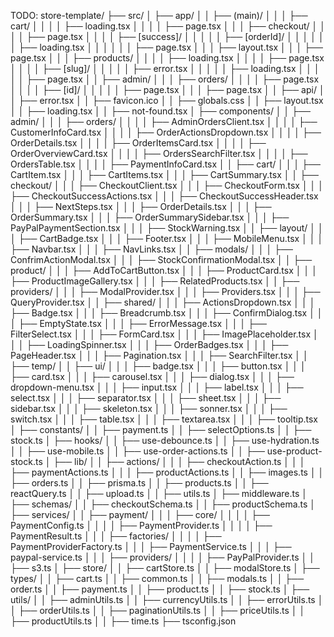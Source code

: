 TODO:
store-template/
├── src/
│ ├── app/
│ │ ├── (main)/
│ │ │ ├── cart/
│ │ │ │ ├── loading.tsx
│ │ │ │ ├── page.tsx
│ │ │ ├── checkout/
│ │ │ │ ├── page.tsx
│ │ │ │ ├── [success]/
│ │ │ │ │ ├── [orderId]/
│ │ │ │ │ │ ├── loading.tsx
│ │ │ │ │ │ ├── page.tsx
│ │ │ ├── layout.tsx
│ │ │ ├── page.tsx
│ │ │ ├── products/
│ │ │ │ ├── loading.tsx
│ │ │ │ ├── page.tsx
│ │ │ │ ├── [slug]/
│ │ │ │ │ ├── error.tsx
│ │ │ │ │ ├── loading.tsx
│ │ │ │ │ ├── page.tsx
│ │ ├── admin/
│ │ │ ├── orders/
│ │ │ │ ├── page.tsx
│ │ │ │ ├── [id]/
│ │ │ │ │ ├── page.tsx
│ │ │ ├── page.tsx
│ │ ├── api/
│ │ ├── error.tsx
│ │ ├── favicon.ico
│ │ ├── globals.css
│ │ ├── layout.tsx
│ │ ├── loading.tsx
│ │ ├── not-found.tsx
│ ├── components/
│ │ ├── admin/
│ │ │ ├── orders/
│ │ │ │ ├── AdminOrdersClient.tsx
│ │ │ │ ├── CustomerInfoCard.tsx
│ │ │ │ ├── OrderActionsDropdown.tsx
│ │ │ │ ├── OrderDetails.tsx
│ │ │ │ ├── OrderItemsCard.tsx
│ │ │ │ ├── OrderOverviewCard.tsx
│ │ │ │ ├── OrdersSearchFilter.tsx
│ │ │ │ ├── OrdersTable.tsx
│ │ │ │ ├── PaymentInfoCard.tsx
│ │ ├── cart/
│ │ │ ├── CartItem.tsx
│ │ │ ├── CartItems.tsx
│ │ │ ├── CartSummary.tsx
│ │ ├── checkout/
│ │ │ ├── CheckoutClient.tsx
│ │ │ ├── CheckoutForm.tsx
│ │ │ ├── CheckoutSuccessActions.tsx
│ │ │ ├── CheckoutSuccessHeader.tsx
│ │ │ ├── NextSteps.tsx
│ │ │ ├── OrderDetails.tsx
│ │ │ ├── OrderSummary.tsx
│ │ │ ├── OrderSummarySidebar.tsx
│ │ │ ├── PayPalPaymentSection.tsx
│ │ │ ├── StockWarning.tsx
│ │ ├── layout/
│ │ │ ├── CartBadge.tsx
│ │ │ ├── Footer.tsx
│ │ │ ├── MobileMenu.tsx
│ │ │ ├── Navbar.tsx
│ │ │ ├── NavLinks.tsx
│ │ ├── modals/
│ │ │ ├── ConfrimActionModal.tsx
│ │ │ ├── StockConfirmationModal.tsx
│ │ ├── product/
│ │ │ ├── AddToCartButton.tsx
│ │ │ ├── ProductCard.tsx
│ │ │ ├── ProductImageGallery.tsx
│ │ │ ├── RelatedProducts.tsx
│ │ ├── providers/
│ │ │ ├── ModalProvider.tsx
│ │ │ ├── Providers.tsx
│ │ │ ├── QueryProvider.tsx
│ │ ├── shared/
│ │ │ ├── ActionsDropdown.tsx
│ │ │ ├── Badge.tsx
│ │ │ ├── Breadcrumb.tsx
│ │ │ ├── ConfirmDialog.tsx
│ │ │ ├── EmptyState.tsx
│ │ │ ├── ErrorMessage.tsx
│ │ │ ├── FilterSelect.tsx
│ │ │ ├── FormCard.tsx
│ │ │ ├── ImagePlaceholder.tsx
│ │ │ ├── LoadingSpinner.tsx
│ │ │ ├── OrderBadges.tsx
│ │ │ ├── PageHeader.tsx
│ │ │ ├── Pagination.tsx
│ │ │ ├── SearchFilter.tsx
│ │ ├── temp/
│ │ ├── ui/
│ │ │ ├── badge.tsx
│ │ │ ├── button.tsx
│ │ │ ├── card.tsx
│ │ │ ├── carousel.tsx
│ │ │ ├── dialog.tsx
│ │ │ ├── dropdown-menu.tsx
│ │ │ ├── input.tsx
│ │ │ ├── label.tsx
│ │ │ ├── select.tsx
│ │ │ ├── separator.tsx
│ │ │ ├── sheet.tsx
│ │ │ ├── sidebar.tsx
│ │ │ ├── skeleton.tsx
│ │ │ ├── sonner.tsx
│ │ │ ├── switch.tsx
│ │ │ ├── table.tsx
│ │ │ ├── textarea.tsx
│ │ │ ├── tooltip.tsx
│ ├── constants/
│ │ ├── payment.ts
│ │ ├── selectOptions.ts
│ │ ├── stock.ts
│ ├── hooks/
│ │ ├── use-debounce.ts
│ │ ├── use-hydration.ts
│ │ ├── use-mobile.ts
│ │ ├── use-order-actions.ts
│ │ ├── use-product-stock.ts
│ ├── lib/
│ │ ├── actions/
│ │ │ ├── checkoutAction.ts
│ │ │ ├── paymentActions.ts
│ │ │ ├── productActions.ts
│ │ ├── images.ts
│ │ ├── orders.ts
│ │ ├── prisma.ts
│ │ ├── products.ts
│ │ ├── reactQuery.ts
│ │ ├── upload.ts
│ │ ├── utils.ts
│ ├── middleware.ts
│ ├── schemas/
│ │ ├── checkoutSchema.ts
│ │ ├── productSchema.ts
│ ├── services/
│ │ ├── payment/
│ │ │ ├── core/
│ │ │ │ ├── PaymentConfig.ts
│ │ │ │ ├── PaymentProvider.ts
│ │ │ │ ├── PaymentResult.ts
│ │ │ ├── factories/
│ │ │ │ ├── PaymentProviderFactory.ts
│ │ │ ├── PaymentService.ts
│ │ │ ├── paypal-service.ts
│ │ │ ├── providers/
│ │ │ │ ├── PayPalProvider.ts
│ │ ├── s3.ts
│ ├── store/
│ │ ├── cartStore.ts
│ │ ├── modalStore.ts
│ ├── types/
│ │ ├── cart.ts
│ │ ├── common.ts
│ │ ├── modals.ts
│ │ ├── order.ts
│ │ ├── payment.ts
│ │ ├── product.ts
│ │ ├── stock.ts
│ ├── utils/
│ │ ├── adminUtils.ts
│ │ ├── currencyUtils.ts
│ │ ├── errorUtils.ts
│ │ ├── orderUtils.ts
│ │ ├── paginationUtils.ts
│ │ ├── priceUtils.ts
│ │ ├── productUtils.ts
│ │ ├── time.ts
├── tsconfig.json
